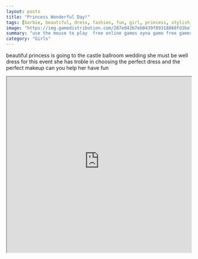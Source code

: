 ```yaml
---
layout: posts
title: "Princess Wonderful Day!"
tags: [barbie, beautiful, dress, fashion, fun, girl, princess, stylish, wonderful, free, online, games, oyna, game, free, games, play, play, games]
image: "https://img.gamedistribution.com/287e043b7eb0439f89318860fd1be7df.jpg"
summary: "use the mouse to play  free online games oyna game free games play play games"
category: "Girls"
---
```


beautiful princess is going to the castle ballroom wedding she must be well dress for this event she has troble in choosing the perfect dress and the perfect makeup can you help her have fun

<iframe width="100%" height="480px;" src="https://html5.gamedistribution.com/287e043b7eb0439f89318860fd1be7df/"></iframe>